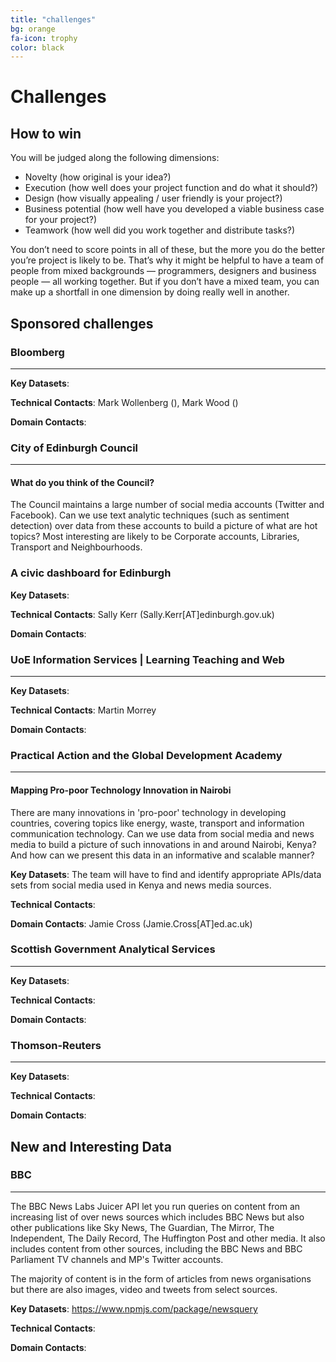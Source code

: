 ```yaml
---
title: "challenges"
bg: orange
fa-icon: trophy     
color: black  
---
```


# Challenges

## How to win

You will be judged along the following dimensions:

* Novelty (how original is your idea?)
* Execution (how well does your project function and do what it should?)
* Design (how visually appealing / user friendly is your project?)
* Business potential (how well have you developed a viable business case for your project?)
* Teamwork (how well did you work together and distribute tasks?)

You don’t need to score points in all of these, but the more you do the better you’re project is likely to be. That’s why it might be helpful to have a team of people from mixed backgrounds &mdash; programmers, designers and business people &mdash; all working together. But if you don’t have a mixed team, you can make up a shortfall in one dimension by doing really well in another.

<!-- ## Themes

Use of the particular themes will be taken into account by the people judging your project, so you might have more chance of winning a prize if you work on something in one or more of these areas. THis year's themes are being finalised. *Last year* the themes were:

* Neighbourhoods and communities
* Health, well-being and the environment
* Travel and adventure
* Student experience

-->

## Sponsored challenges



### Bloomberg
---

**Key Datasets**:

**Technical Contacts**: Mark Wollenberg (), Mark Wood ()

**Domain Contacts**:

### City of Edinburgh Council
---

#### What do you think of the Council?

The Council maintains a large number of social media accounts (Twitter and Facebook). Can we use text analytic techniques (such as sentiment detection) over data from these accounts to build a picture of what are hot topics? Most interesting are likely to be Corporate accounts, Libraries, Transport and Neighbourhoods.

### A civic dashboard for Edinburgh



**Key Datasets**:

**Technical Contacts**: Sally Kerr (Sally.Kerr[AT]edinburgh.gov.uk)

**Domain Contacts**:

### UoE Information Services | Learning Teaching and Web
---

**Key Datasets**:

**Technical Contacts**: Martin Morrey

**Domain Contacts**:

### Practical Action and the Global Development Academy
---

#### Mapping Pro-poor Technology Innovation in Nairobi

There are many innovations in 'pro-poor' technology in developing countries, covering topics like energy, waste, transport and information communication technology. Can we use data from social media and news media to build a picture of such innovations in and around Nairobi, Kenya? And how can we present this data in an informative and scalable manner?
**Key Datasets**: The team will have to find and identify appropriate APIs/data sets from social media used in Kenya and news media sources.

**Technical Contacts**:

**Domain Contacts**: Jamie Cross (Jamie.Cross[AT]ed.ac.uk)

### Scottish Government Analytical Services
---

**Key Datasets**:

**Technical Contacts**:

**Domain Contacts**:

### Thomson-Reuters
---

**Key Datasets**:

**Technical Contacts**:

**Domain Contacts**:

## New and Interesting Data

### BBC
---

The BBC News Labs Juicer API let you run queries on content from an increasing list of over news sources which includes BBC News but also other publications like Sky News, The Guardian, The Mirror, The Independent, The Daily Record, The Huffington Post and other media. It also includes content from other sources, including the BBC News and BBC Parliament TV channels and MP's Twitter accounts.

The majority of content is in the form of articles from news organisations but there are also images, video and tweets from select sources.

**Key Datasets**: <https://www.npmjs.com/package/newsquery>

**Technical Contacts**: 

**Domain Contacts**:



